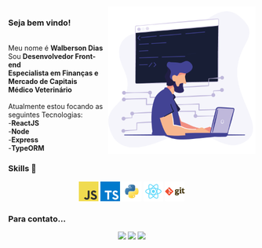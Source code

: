 
<img src="developer.png" width="300" align="right">


### Seja bem vindo!
<p align="left"> 
   <br>
    Meu nome é <strong>Walberson Dias</strong>
   <br>
   Sou <strong>Desenvolvedor Front-end</strong>
   <br><strong>Especialista em Finanças e Mercado de Capitais</strong>
   <br><strong>Médico Veterinário</strong>
   <br>
   <br>
   Atualmente estou focando as seguintes Tecnologias: 
   <br>
   -<strong>ReactJS</strong> <br>
   -<strong>Node</strong> <br>
   -<strong>Express</strong> <br>
   -<strong>TypeORM</strong> <br>
  

</p>

### Skills 🚀
<div align= center>
<code><img height="40" src="https://raw.githubusercontent.com/github/explore/80688e429a7d4ef2fca1e82350fe8e3517d3494d/topics/javascript/javascript.png"></code>
<code><img height="40" src="https://raw.githubusercontent.com/github/explore/80688e429a7d4ef2fca1e82350fe8e3517d3494d/topics/typescript/typescript.png"></code>
<code><img height="40" src="https://raw.githubusercontent.com/github/explore/80688e429a7d4ef2fca1e82350fe8e3517d3494d/topics/python/python.png"></code>
<code><img height="40" src="https://raw.githubusercontent.com/github/explore/80688e429a7d4ef2fca1e82350fe8e3517d3494d/topics/react/react.png"></code>
<code><img height="40" src="https://raw.githubusercontent.com/github/explore/80688e429a7d4ef2fca1e82350fe8e3517d3494d/topics/git/git.png"></code>


</div>



### Para contato...
<p align="center">
  <a href="mailto:walberson.mv@gmail.com" alt="Gmail">
  <img src="https://img.shields.io/badge/-Gmail-FF0000?style=flat-square&labelColor=FF0000&logo=gmail&logoColor=white&link=walberson.mv@gmail.com" /></a>

  <a href="https://www.linkedin.com/in/walbersonsilva/" alt="Linkedin">
  <img src="https://img.shields.io/badge/-Linkedin-0e76a8?style=flat-square&logo=Linkedin&logoColor=white&link=https://www.linkedin.com/in/walbersonsilva/" /></a>

  <a href="https://api.whatsapp.com/send?phone=5591992824821&text=Olá%40Walberson,%40tudo%40bem?" alt="WhatsApp">
  <img src="https://img.shields.io/badge/-WhatsApp-25d366?style=flat-square&labelColor=25d366&logo=whatsapp&logoColor=white&link=https://api.whatsapp.com/send?phone=5591992824821&text=Olá%40Walberson,%40tudo%40bem?"/></a>


</p> 

